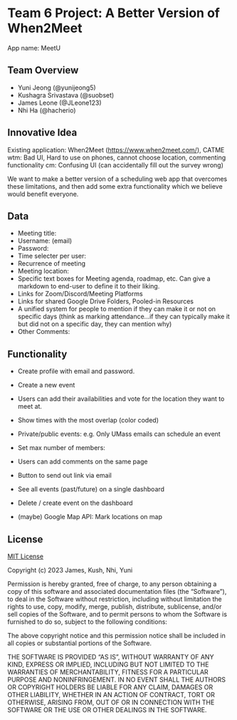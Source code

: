 # Team 6 Project: A Better Version of When2Meet

App name: MeetU

## Team Overview
- Yuni Jeong (@yunijeong5)
- Kushagra Srivastava (@suobset)
- James Leone (@JLeone123)
- Nhi Ha (@hacherio)


## Innovative Idea
Existing application: When2Meet (https://www.when2meet.com/), CATME
wtm: Bad UI, Hard to use on phones, cannot choose location, commenting functionality
cm: Confusing UI (can accidentally fill out the survey wrong)

We want to make a better version of a scheduling web app that overcomes these limitations, and then add some extra functionality which we believe would benefit everyone.



## Data
- Meeting title:
- Username: (email)
- Password: 
- Time selecter per user: 
- Recurrence of meeting
- Meeting location:
- Specific text boxes for Meeting agenda, roadmap, etc. Can give a markdown to end-user to define it to their liking.
- Links for Zoom/Discord/Meeting Platforms
- Links for shared Google Drive Folders, Pooled-in Resources
- A unified system for people to mention if they can make it or not on specific days (think as marking attendance...if they can typically make it but did not on a specific day, they can mention why)
- Other Comments: 



## Functionality
- Create profile with email and password.
- Create a new event
- Users can add their availabilities and vote for the location they want to meet at.
- Show times with the most overlap (color coded)

- Private/public events: e.g. Only UMass emails can schedule an event

- Set max number of members: 
- Users can add comments on the same page
- Button to send out link via email

- See all events (past/future) on a single dashboard
- Delete / create event on the dashboard

- (maybe) Google Map API: Mark locations on map




## License
[MIT License](https://opensource.org/licenses/MIT)

Copyright (c) 2023 James, Kush, Nhi, Yuni

Permission is hereby granted, free of charge, to any person obtaining a copy of this software and associated documentation files (the “Software”), to deal in the Software without restriction, including without limitation the rights to use, copy, modify, merge, publish, distribute, sublicense, and/or sell copies of the Software, and to permit persons to whom the Software is furnished to do so, subject to the following conditions:

The above copyright notice and this permission notice shall be included in all copies or substantial portions of the Software.

THE SOFTWARE IS PROVIDED “AS IS”, WITHOUT WARRANTY OF ANY KIND, EXPRESS OR IMPLIED, INCLUDING BUT NOT LIMITED TO THE WARRANTIES OF MERCHANTABILITY, FITNESS FOR A PARTICULAR PURPOSE AND NONINFRINGEMENT. IN NO EVENT SHALL THE AUTHORS OR COPYRIGHT HOLDERS BE LIABLE FOR ANY CLAIM, DAMAGES OR OTHER LIABILITY, WHETHER IN AN ACTION OF CONTRACT, TORT OR OTHERWISE, ARISING FROM, OUT OF OR IN CONNECTION WITH THE SOFTWARE OR THE USE OR OTHER DEALINGS IN THE SOFTWARE.